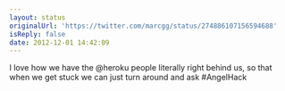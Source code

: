 ```yaml
---
layout: status
originalUrl: 'https://twitter.com/marcgg/status/274886107156594688'
isReply: false
date: 2012-12-01 14:42:09
---
```


I love how we have the @heroku people literally right behind us, so that when we get stuck we can just turn around and ask #AngelHack
